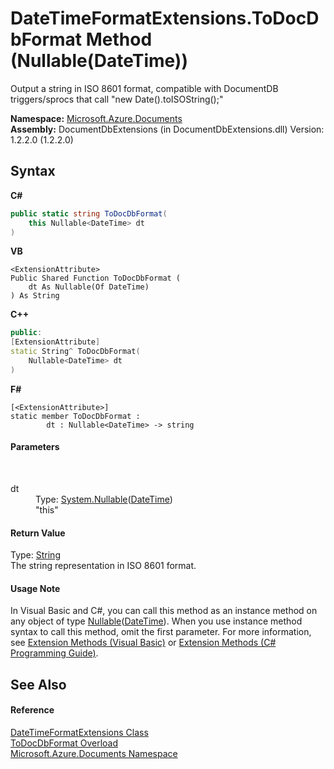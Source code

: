 # DateTimeFormatExtensions.ToDocDbFormat Method (Nullable(DateTime))
 

Output a string in ISO 8601 format, compatible with DocumentDB triggers/sprocs that call "new Date().toISOString();"

**Namespace:**&nbsp;<a href="856b2e23-9c8b-2618-f913-67d85d500616">Microsoft.Azure.Documents</a><br />**Assembly:**&nbsp;DocumentDbExtensions (in DocumentDbExtensions.dll) Version: 1.2.2.0 (1.2.2.0)

## Syntax

**C#**<br />
``` C#
public static string ToDocDbFormat(
	this Nullable<DateTime> dt
)
```

**VB**<br />
``` VB
<ExtensionAttribute>
Public Shared Function ToDocDbFormat ( 
	dt As Nullable(Of DateTime)
) As String
```

**C++**<br />
``` C++
public:
[ExtensionAttribute]
static String^ ToDocDbFormat(
	Nullable<DateTime> dt
)
```

**F#**<br />
``` F#
[<ExtensionAttribute>]
static member ToDocDbFormat : 
        dt : Nullable<DateTime> -> string 

```


#### Parameters
&nbsp;<dl><dt>dt</dt><dd>Type: <a href="http://msdn2.microsoft.com/en-us/library/b3h38hb0" target="_blank">System.Nullable</a>(<a href="http://msdn2.microsoft.com/en-us/library/03ybds8y" target="_blank">DateTime</a>)<br />"this"</dd></dl>

#### Return Value
Type: <a href="http://msdn2.microsoft.com/en-us/library/s1wwdcbf" target="_blank">String</a><br />The string representation in ISO 8601 format.

#### Usage Note
In Visual Basic and C#, you can call this method as an instance method on any object of type <a href="http://msdn2.microsoft.com/en-us/library/b3h38hb0" target="_blank">Nullable</a>(<a href="http://msdn2.microsoft.com/en-us/library/03ybds8y" target="_blank">DateTime</a>). When you use instance method syntax to call this method, omit the first parameter. For more information, see <a href="http://msdn.microsoft.com/en-us/library/bb384936.aspx">Extension Methods (Visual Basic)</a> or <a href="http://msdn.microsoft.com/en-us/library/bb383977.aspx">Extension Methods (C# Programming Guide)</a>.

## See Also


#### Reference
<a href="5170affb-a6da-2801-1bd3-714bc07d5356">DateTimeFormatExtensions Class</a><br /><a href="cf6e74ef-03d2-4490-f205-f5be3905bc95">ToDocDbFormat Overload</a><br /><a href="856b2e23-9c8b-2618-f913-67d85d500616">Microsoft.Azure.Documents Namespace</a><br />